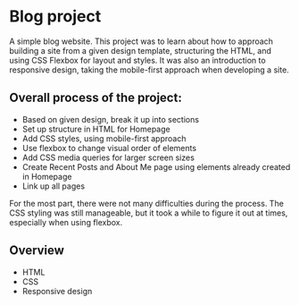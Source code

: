 # Blog project

A simple blog website. This project was to learn about how to approach building a site from a given design template, structuring the HTML, and using CSS Flexbox for layout and styles. It was also an introduction to responsive design, taking the mobile-first approach when developing a site.

## Overall process of the project:

- Based on given design, break it up into sections
- Set up structure in HTML for Homepage
- Add CSS styles, using mobile-first approach
- Use flexbox to change visual order of elements
- Add CSS media queries for larger screen sizes
- Create Recent Posts and About Me page using elements already created in Homepage
- Link up all pages

For the most part, there were not many difficulties during the process. The CSS styling was still manageable, but it took a while to figure it out at times, especially when using flexbox.

## Overview

- HTML
- CSS
- Responsive design
